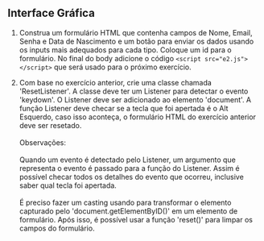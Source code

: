 ## Interface Gráfica

1. Construa um formulário HTML que contenha campos de Nome, Email, Senha e Data de Nascimento e um botão para enviar os dados
usando os inputs mais adequados para cada tipo.
Coloque um id para o formulário. 
No final do body adicione
o código ```<script src="e2.js"></script>``` que será usado para o próximo exercício.

2. Com base no exercício anterior, crie uma classe chamada 'ResetListener'. A classe deve ter um Listener para detectar o evento 'keydown'.
O Listener deve ser adicionado ao elemento 'document'. A função Listener deve checar se a tecla que foi apertada é o Alt Esquerdo,
caso isso aconteça, o formulário HTML do exercício anterior deve ser resetado.<br><br>
Observações:<br><br>
Quando um evento é detectado pelo Listener, um argumento que representa o evento é passado para a função do Listener.
Assim é possível checar todos os detalhes do evento que ocorreu, inclusive saber qual tecla foi apertada.<br><br>
É preciso fazer um casting usando <HTMLFormElement> para transformar o elemento capturado pelo 'document.getElementByID()' em 
um elemento de formulário. Após isso, é possível usar a função 'reset()' para limpar os campos do formulário.
